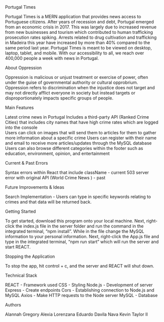 Portugal Times

Portugal Times is a MERN application that provides news access to Portuguese citizens. After years of recession and debt, Portugal emerged from an economic crisis in 2017. This was largely due to increased revenue from new businesses and tourism which contributed to human trafficking prosecution rates spiking. Arrests related to drug cultivation and trafficking in Madeira this year have increased by more than 40% compared to the same period last year. Portugal Times is meant to be viewed on desktop, laptop, tablet, and mobile. With our accessibility to all, we reach over 400,000 people a week with news in Portugal.

About Oppression

Oppression is malicious or unjust treatment or exercise of power, often under the guise of governmental authority or cultural opprobrium. Oppression refers to discrimination when the injustice does not target and may not directly afflict everyone in society but instead targets or disproportionately impacts specific groups of people.

Main Features

Latest crime news in Portugal
Includes a third-party API (Ranked Crime Cities) that includes city names that have high crime rates which are logged into the console  
Users can click on images that will send them to articles for them to gather more information about a specific crime
Users can register with their name and email to receive more articles/updates through the MySQL database  
Users can also browse different categories within the footer such as education, environment, opinion, and entertainment

Current & Past Errors

Syntax errors within React that include className - current
503 server error with original API (World Crime News ) - past

Future Improvements & Ideas

Search Implementation - Users can type in specific keywords relating to crimes and that data will be returned back.

Getting Started

To get started, download this program onto your local machine. Next, right-click the index.js file in the server folder and run the command in the integrated terminal, “npm install”. While in the file change the MySQL information to your personal information. Next, right-click the App.js file and type in the integrated terminal, “npm run start” which will run the server and start REACT.

Stopping the Application

To stop the app, hit control + c, and the server and REACT will shut down.

Technical Stack

REACT - Framework used
CSS - Styling
Node.js - Development of server
Express - Create endpoints
Cors - Establishing connection to Node.js and MySQL
Axios - Make HTTP requests to the Node server
MySQL - Database

Authors 

Alannah Gregory
Alexia Lorenzana
Eduardo Davila Nava
Kevin Taylor II
